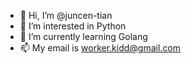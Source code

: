 - 👋 Hi, I’m @juncen-tian
- 👀 I’m interested in Python
- 🌱 I’m currently learning Golang
- 📫 My email is worker.kidd@gmail.com

<!---
juncen-tian/juncen-tian is a ✨ special ✨ repository because its `README.md` (this file) appears on your GitHub profile.
You can click the Preview link to take a look at your changes.
--->
